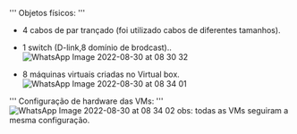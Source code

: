 ''' Objetos físicos: '''
- 4 cabos de par trançado (foi utilizado cabos de diferentes tamanhos).
- 1 switch (D-link,8 domínio de brodcast)..
![WhatsApp Image 2022-08-30 at 08 30 32](https://user-images.githubusercontent.com/97605797/187428137-61426493-56fb-47d0-b31c-d76afa9068c0.jpeg)

- 8 máquinas virtuais criadas no Virtual box.
![WhatsApp Image 2022-08-30 at 08 34 01](https://user-images.githubusercontent.com/97605797/187428837-0ba1dd11-fd44-4793-9e18-15339e26f21f.jpeg)

''' Configuração de hardware das VMs: '''
![WhatsApp Image 2022-08-30 at 08 34 02](https://user-images.githubusercontent.com/97605797/187429519-7deeceb9-99f2-4e99-89f1-4ec0a7bd475c.jpeg)
obs: todas as VMs seguiram a mesma configuração.
